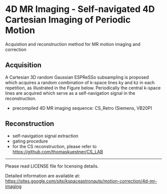 # 4D MR Imaging - Self-navigated 4D Cartesian Imaging of Periodic Motion
Acquistion and reconstruction method for MR motion imaging and correction

## Acquisition
A Cartesian 3D random Gaussian ESPReSSo subsampling is proposed which acquires a random combination of k-space lines ky and kz in each repetition, as illustrated in the Figure below. Periodically the central k-space lines are acquired which serve as a self-navigation signal in the reconstruction.
- precompiled 4D MR imaging sequence: CS_Retro (Siemens, VB20P)

## Reconstruction
- self-navigation signal extraction
- gating procedure
- for the CS reconstruction, please refer to https://github.com/thomaskuestner/CS_LAB

--------------------------------------------------------
Please read LICENSE file for licensing details.

Detailed information are available at:
https://sites.google.com/site/kspaceastronauts/motion-correction/4d-mr-imaging
